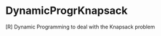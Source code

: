 DynamicProgrKnapsack
====================

[R] Dynamic Programming to deal with the Knapsack problem
